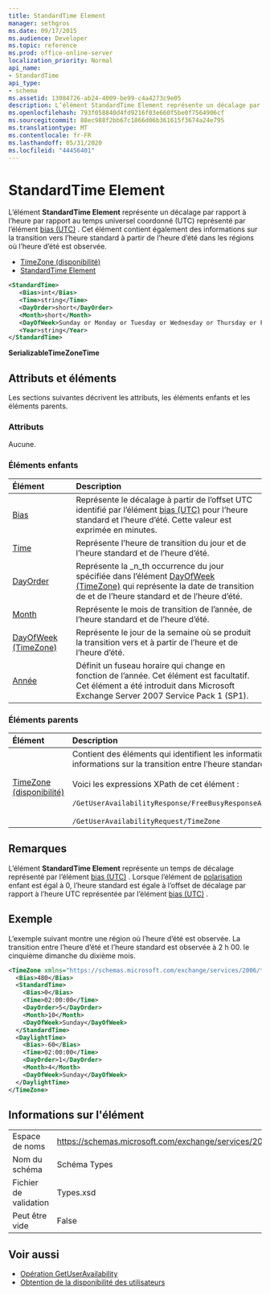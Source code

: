 ```yaml
---
title: StandardTime Element
manager: sethgros
ms.date: 09/17/2015
ms.audience: Developer
ms.topic: reference
ms.prod: office-online-server
localization_priority: Normal
api_name:
- StandardTime
api_type:
- schema
ms.assetid: 13084726-ab24-4009-be99-c4a4273c9e05
description: L’élément StandardTime Element représente un décalage par rapport à l’heure par rapport au temps universel coordonné (UTC) représenté par l’élément bias (UTC). Cet élément contient également des informations sur la transition vers l’heure standard à partir de l’heure d’été dans les régions où l’heure d’été est observée.
ms.openlocfilehash: 793f058840d4fd9216f03e660f5be0f7564906cf
ms.sourcegitcommit: 88ec988f2bb67c1866d06b361615f3674a24e795
ms.translationtype: MT
ms.contentlocale: fr-FR
ms.lasthandoff: 05/31/2020
ms.locfileid: "44456401"
---
```

# <a name="standardtime"></a>StandardTime Element

L’élément **StandardTime Element** représente un décalage par rapport à l’heure par rapport au temps universel coordonné (UTC) représenté par l’élément [bias (UTC)](bias-utc.md) . Cet élément contient également des informations sur la transition vers l’heure standard à partir de l’heure d’été dans les régions où l’heure d’été est observée. 
  
- [TimeZone (disponibilité)](timezone-availability.md)
- [StandardTime Element](standardtime.md)
  
```xml
<StandardTime>
   <Bias>int</Bias>
   <Time>string</Time>
   <DayOrder>short</DayOrder>
   <Month>short</Month>
   <DayOfWeek>Sunday or Monday or Tuesday or Wednesday or Thursday or Friday or Saturday</DayOfWeek>
   <Year>string</Year>
</StandardTime>
```

 **SerializableTimeZoneTime**
## <a name="attributes-and-elements"></a>Attributs et éléments

Les sections suivantes décrivent les attributs, les éléments enfants et les éléments parents.
  
### <a name="attributes"></a>Attributs

Aucune.
  
### <a name="child-elements"></a>Éléments enfants

|**Élément**|**Description**|
|:-----|:-----|
|[Bias](bias.md) <br/> |Représente le décalage à partir de l’offset UTC identifié par l’élément [bias (UTC)](bias-utc.md) pour l’heure standard et l’heure d’été. Cette valeur est exprimée en minutes.  <br/> |
|[Time](time.md) <br/> |Représente l’heure de transition du jour et de l’heure standard et de l’heure d’été.  <br/> |
|[DayOrder](dayorder.md) <br/> |Représente la _n_th occurrence du jour spécifiée dans l’élément [DayOfWeek (TimeZone)](dayofweek-timezone.md) qui représente la date de transition de et de l’heure standard et de l’heure d’été.  <br/> |
|[Month](month.md) <br/> |Représente le mois de transition de l’année, de l’heure standard et de l’heure d’été.  <br/> |
|[DayOfWeek (TimeZone)](dayofweek-timezone.md) <br/> |Représente le jour de la semaine où se produit la transition vers et à partir de l’heure et de l’heure d’été.  <br/> |
|[Année](year.md) <br/> |Définit un fuseau horaire qui change en fonction de l’année. Cet élément est facultatif. Cet élément a été introduit dans Microsoft Exchange Server 2007 Service Pack 1 (SP1).  <br/> |
   
### <a name="parent-elements"></a>Éléments parents

|**Élément**|**Description**|
|:-----|:-----|
|[TimeZone (disponibilité)](timezone-availability.md) <br/> | Contient des éléments qui identifient les informations de fuseau horaire. Cet élément contient également des informations sur la transition entre l’heure standard et l’heure d’été. <br/><br/>Voici les expressions XPath de cet élément : <br/> <br/>  `/GetUserAvailabilityResponse/FreeBusyResponseArray/FreeBusyResponse/FreeBusyView/WorkingHours/TimeZone` <br/> <br/> `/GetUserAvailabilityRequest/TimeZone` <br/> |
   
## <a name="remarks"></a>Remarques

L’élément **StandardTime Element** représente un temps de décalage représenté par l’élément [bias (UTC)](bias-utc.md) . Lorsque l’élément de [polarisation](bias.md) enfant est égal à 0, l’heure standard est égale à l’offset de décalage par rapport à l’heure UTC représentée par l’élément [bias (UTC)](bias-utc.md) . 
  
## <a name="example"></a>Exemple

L’exemple suivant montre une région où l’heure d’été est observée. La transition entre l’heure d’été et l’heure standard est observée à 2 h 00. le cinquième dimanche du dixième mois.
  
```xml
<TimeZone xmlns="https://schemas.microsoft.com/exchange/services/2006/types">
  <Bias>480</Bias>
  <StandardTime>
    <Bias>0</Bias>
    <Time>02:00:00</Time>
    <DayOrder>5</DayOrder>
    <Month>10</Month>
    <DayOfWeek>Sunday</DayOfWeek>
  </StandardTime>
  <DaylightTime>
    <Bias>-60</Bias>
    <Time>02:00:00</Time>
    <DayOrder>1</DayOrder>
    <Month>4</Month>
    <DayOfWeek>Sunday</DayOfWeek>
  </DaylightTime>
</TimeZone>
```

## <a name="element-information"></a>Informations sur l'élément

|||
|:-----|:-----|
|Espace de noms  <br/> |https://schemas.microsoft.com/exchange/services/2006/types  <br/> |
|Nom du schéma  <br/> |Schéma Types  <br/> |
|Fichier de validation  <br/> |Types.xsd  <br/> |
|Peut être vide  <br/> |False  <br/> |
   
## <a name="see-also"></a>Voir aussi

- [Opération GetUserAvailability](getuseravailability-operation.md)
- [Obtention de la disponibilité des utilisateurs](https://msdn.microsoft.com/library/d4133fcb-9b0f-4e6b-aadf-a389da83516a%28Office.15%29.aspx)

